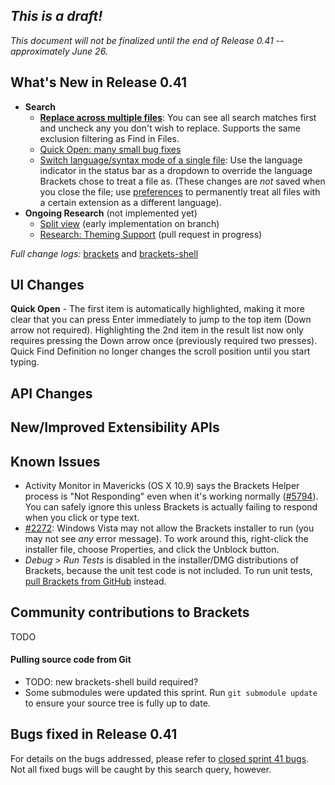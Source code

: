 _This is a draft!_
--------------------
_This document will not be finalized until the end of Release 0.41 -- approximately June 26._

What's New in Release 0.41
--------------------------
* **Search**
    * **[Replace across multiple files](https://trello.com/c/NbNEOs4S/264-replace-across-multiple-files)**: You can see all search matches first and uncheck any you don't wish to replace. Supports the same exclusion filtering as Find in Files.
    * [Quick Open: many small bug fixes](https://github.com/adobe/brackets/pull/7227)
    * [Switch language/syntax mode of a single file](https://github.com/adobe/brackets/pull/6409): Use the language indicator in the status bar as a dropdown to override the language Brackets chose to treat a file as. (These changes are _not_ saved when you close the file; use [preferences](https://github.com/adobe/brackets/wiki/How-to-Use-Brackets#preferences) to permanently treat all files with a certain extension as a different language).
* **Ongoing Research** (not implemented yet)
    * [Split view](https://trello.com/c/2DWV5tEX/1277-splitview-migrate-workingset-management-to-mainviewmanager) (early implementation on branch)
    * [Research: Theming Support](https://trello.com/c/LHhAcbcU/1260-c-editor-themes) (pull request in progress)

_Full change logs:_ [brackets](https://github.com/adobe/brackets/compare/sprint-40...sprint-41#commits_bucket) and [brackets-shell](https://github.com/adobe/brackets-shell/compare/sprint-40...sprint-41#commits_bucket)


UI Changes
----------
**Quick Open** - The first item is automatically highlighted, making it more clear that you can press Enter immediately to jump to the top item (Down arrow not required). Highlighting the 2nd item in the result list now only requires pressing the Down arrow once (previously required two presses). Quick Find Definition no longer changes the scroll position until you start typing.


API Changes
-----------

New/Improved Extensibility APIs
-------------------------------


Known Issues
------------
* Activity Monitor in Mavericks (OS X 10.9) says the Brackets Helper process is "Not Responding" even when it's working normally ([#5794](https://github.com/adobe/brackets/issues/5794)). You can safely ignore this unless Brackets is actually failing to respond when you click or type text.
* [#2272](https://github.com/adobe/brackets/issues/2272): Windows Vista may not allow the Brackets installer to run (you may not see _any_ error message). To work around this, right-click the installer file, choose Properties, and click the Unblock button.
* _Debug > Run Tests_ is disabled in the installer/DMG distributions of Brackets, because the unit test code is not included. To run unit tests, [pull Brackets from GitHub](https://github.com/adobe/brackets/wiki/How-to-Hack-on-Brackets#wiki-getcode) instead.


Community contributions to Brackets
-----------------------------------
TODO

#### Pulling source code from Git
* TODO: new brackets-shell build required?
* Some submodules were updated this sprint. Run `git submodule update` to ensure your source tree is fully up to date.


Bugs fixed in Release 0.41
--------------------------
For details on the bugs addressed, please refer to [closed sprint 41 bugs](https://github.com/adobe/brackets/issues?labels=&milestone=29&state=closed). Not all fixed bugs will be caught by this search query, however.